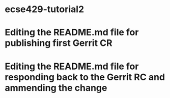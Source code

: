 # ecse429-tutorial2
# Editing the README.md file for publishing first Gerrit CR
# Editing the README.md file for responding back to the Gerrit RC and ammending the change